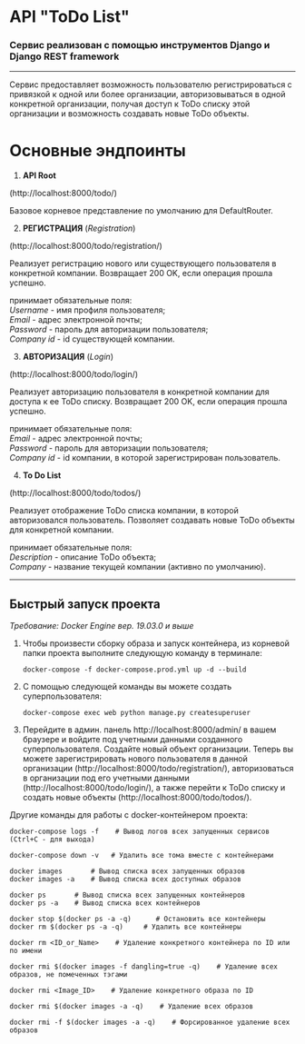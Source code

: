 # API "ToDo List"

### Сервис реализован с помощью инструментов Django и Django REST framework

---

Сервис предоставляет возможность пользователю регистрироваться с привязкой к одной или более организации, авторизовываться в одной конкретной организации, получая доступ к ToDo списку этой организации и возможность создавать новые ToDo объекты.

# Основные эндпоинты

1.	**API Root**

(http://localhost:8000/todo/)

Базовое корневое представление по умолчанию для DefaultRouter.

2.	**РЕГИСТРАЦИЯ**    (*Registration*)

(http://localhost:8000/todo/registration/)

Реализует регистрацию нового или существующего пользователя в конкретной компании. 
Возвращает 200 OK, если операция прошла успешно.

принимает обязательные поля:  
*Username* - имя профиля пользователя;  
*Email* - адрес электронной почты;  
*Password* - пароль для авторизации пользователя;  
*Company id* - id существующей компании.

3.	**АВТОРИЗАЦИЯ**    (*Login*)

(http://localhost:8000/todo/login/)

Реализует авторизацию пользователя в конкретной компании для доступа к ее ToDo списку. 
Возвращает 200 OK, если операция прошла успешно.

принимает обязательные поля:  
*Email* - адрес электронной почты;  
*Password* - пароль для авторизации пользователя;  
*Company id* - id компании, в которой зарегистрирован пользователь.

4.	**To Do List**

(http://localhost:8000/todo/todos/)

Реализует отображение ToDo списка компании, в которой авторизовался пользователь. Позволяет создавать новые ToDo объекты для конкретной компании.

принимает обязательные поля:  
*Description* - описание ToDo объекта;  
*Company* - название текущей компании (активно по умолчанию).

---

## Быстрый запуск проекта

*Требование: Docker Engine вер. 19.03.0 и выше*

1. Чтобы произвести сборку образа и запуск контейнера, из корневой папки проекта выполните следующую команду в терминале:

    ```
    docker-compose -f docker-compose.prod.yml up -d --build
    ```

2. С помощью следующей команды вы можете создать суперпользователя:

    ```
    docker-compose exec web python manage.py createsuperuser
    ```

3. Перейдите в админ. панель http://localhost:8000/admin/ в вашем браузере и войдите под учетными данными созданного суперпользователя. Создайте новый объект организации. Теперь вы можете зарегистрировать нового пользователя в данной организации (http://localhost:8000/todo/registration/), авторизоваться в организации под его учетными данными (http://localhost:8000/todo/login/), а также перейти к ToDo списку и создать новые объекты (http://localhost:8000/todo/todos/).

Другие команды для работы с docker-контейнером проекта:
    
    docker-compose logs -f    # Вывод логов всех запущенных сервисов (Ctrl+C - для выхода)
    
    docker-compose down -v   # Удалить все тома вместе с контейнерами
    
    docker images       # Вывод списка всех запущенных образов
    docker images -a    # Вывод списка всех доступных образов
    
    docker ps       # Вывод списка всех запущенных контейнеров
    docker ps -a    # Вывод списка всех контейнеров
    
    docker stop $(docker ps -a -q)      # Остановить все контейнеры
    docker rm $(docker ps -a -q)     # Удалить все контейнеры

    docker rm <ID_or_Name>    # Удаление конкретного контейнера по ID или по имени
    
    docker rmi $(docker images -f dangling=true -q)    # Удаление всех образов, не помеченных тэгами
    
    docker rmi <Image_ID>    # Удаление конкретного образа по ID
    
    docker rmi $(docker images -a -q)    # Удаление всех образов
    
    docker rmi -f $(docker images -a -q)    # Форсированное удаление всех образов
    
